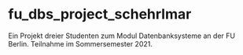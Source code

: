 # fu_dbs_project_schehrlmar
Ein Projekt dreier Studenten zum Modul Datenbanksysteme an der FU Berlin. Teilnahme im Sommersemester 2021.
